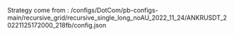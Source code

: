 Strategy come from : /configs/DotCom/pb-configs-main/recursive_grid/recursive_single_long_noAU_2022_11_24/ANKRUSDT_20221125172000_218fb/config.json